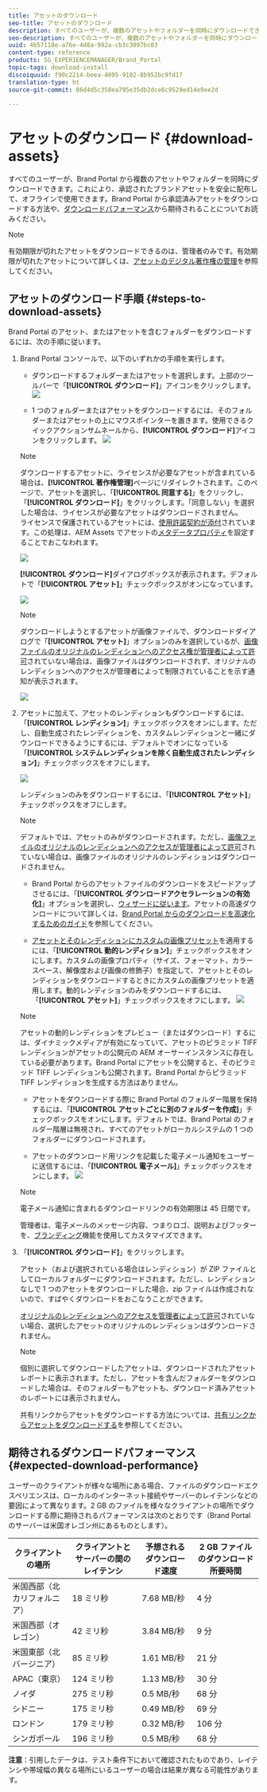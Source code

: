 ```yaml
---
title: アセットのダウンロード
seo-title: アセットのダウンロード
description: すべてのユーザーが、複数のアセットやフォルダーを同時にダウンロードできます。これにより、承認されたブランドアセットを安全に配布して、オフラインで使用できます。
seo-description: すべてのユーザーが、複数のアセットやフォルダーを同時にダウンロードできます。これにより、承認されたブランドアセットを安全に配布して、オフラインで使用できます。
uuid: 4b57118e-a76e-4d8a-992a-cb3c3097bc03
content-type: reference
products: SG_EXPERIENCEMANAGER/Brand_Portal
topic-tags: download-install
discoiquuid: f90c2214-beea-4695-9102-8b952bc9fd17
translation-type: ht
source-git-commit: 86d4d5c358ea795e35db2dce8c9529ed14e9ee2d

---
```



# アセットのダウンロード {#download-assets}

すべてのユーザーが、Brand Portal から複数のアセットやフォルダーを同時にダウンロードできます。これにより、承認されたブランドアセットを安全に配布して、オフラインで使用できます。Brand Portal から承認済みアセットをダウンロードする方法や、[ダウンロードパフォーマンス](../using/brand-portal-download-users.md#main-pars-header)から期待されることについてお読みください。

>[!NOTE]
>
>有効期限が切れたアセットをダウンロードできるのは、管理者のみです。有効期限が切れたアセットについて詳しくは、[アセットのデジタル著作権の管理](../using/manage-digital-rights-of-assets.md)を参照してください。

## アセットのダウンロード手順 {#steps-to-download-assets}

Brand Portal のアセット、またはアセットを含むフォルダーをダウンロードするには、次の手順に従います。

1. Brand Portal コンソールで、以下のいずれかの手順を実行します。

   * ダウンロードするフォルダーまたはアセットを選択します。上部のツールバーで「**[!UICONTROL ダウンロード]**」アイコンをクリックします。
   ![](assets/downloadassets-1.png)

   * 1 つのフォルダーまたはアセットをダウンロードするには、そのフォルダーまたはアセットの上にマウスポインターを置きます。使用できるクイックアクションサムネールから、**[!UICONTROL ダウンロード]**&#x200B;アイコンをクリックします。
   ![](assets/downloadsingleasset-1.png)

   >[!NOTE]
   >
   >ダウンロードするアセットに、ライセンスが必要なアセットが含まれている場合は、**[!UICONTROL 著作権管理]**&#x200B;ページにリダイレクトされます。このページで、アセットを選択し、「**[!UICONTROL 同意する]**」をクリックし、「**[!UICONTROL ダウンロード]**」をクリックします。「同意しない」を選択した場合は、ライセンスが必要なアセットはダウンロードされません。\
   >ライセンスで保護されているアセットには、[使用許諾契約が添付](https://helpx.adobe.com/jp/experience-manager/6-5/assets/using/drm.html#DigitalRightsManagementinAssets)されています。この処理は、AEM Assets でアセットの[メタデータプロパティ](https://helpx.adobe.com/jp/experience-manager/6-5/assets/using/drm.html#DigitalRightsManagementinAssets)を設定することでおこなわれます。

   ![](assets/licensed-asset-download-1.png)

   **[!UICONTROL ダウンロード]**&#x200B;ダイアログボックスが表示されます。デフォルトで「**[!UICONTROL アセット]**」チェックボックスがオンになっています。

   ![](assets/donload-assets-dialog-1.png)

   >[!NOTE]
   >
   >ダウンロードしようとするアセットが画像ファイルで、ダウンロードダイアログで「**[!UICONTROL アセット]**」オプションのみを選択しているが、[画像ファイルのオリジナルのレンディションへのアクセス権が管理者によって許可](../using/brand-portal-adding-users.md#main-pars-procedure-202029708)されていない場合は、画像ファイルはダウンロードされず、オリジナルのレンディションへのアクセスが管理者によって制限されていることを示す通知が表示されます。

   ![](assets/restrictaccess-note.png)

1. アセットに加えて、アセットのレンディションもダウンロードするには、「**[!UICONTROL レンディション]**」チェックボックスをオンにします。ただし、自動生成されたレンディションを、カスタムレンディションと一緒にダウンロードできるようにするには、デフォルトでオンになっている「**[!UICONTROL システムレンディションを除く自動生成されたレンディション]**」チェックボックスをオフにします。

   ![](assets/exclude-auto-renditions.png)

   レンディションのみをダウンロードするには、「**[!UICONTROL アセット]**」チェックボックスをオフにします。

   >[!NOTE]
   >
   >デフォルトでは、アセットのみがダウンロードされます。ただし、[画像ファイルのオリジナルのレンディションへのアクセスが管理者によって許可](../using/brand-portal-adding-users.md#main-pars-procedure-202029708)されていない場合は、画像ファイルのオリジナルのレンディションはダウンロードされません。

   * Brand Portal からのアセットファイルのダウンロードをスピードアップさせるには、「**[!UICONTROL ダウンロードアクセラレーションの有効化]**」オプションを選択し、[ウィザードに従います](../using/accelerated-download.md#main-pars-header-405749062)。アセットの高速ダウンロードについて詳しくは、[Brand Portal からのダウンロードを高速化するためのガイド](../using/accelerated-download.md)を参照してください。

   * [アセットとそのレンディションにカスタムの画像プリセット](../using/brand-portal-image-presets.md#applyimagepresetswhendownloadingimages)を適用するには、「**[!UICONTROL 動的レンディション]**」チェックボックスをオンにします。カスタムの画像プロパティ（サイズ、フォーマット、カラースペース、解像度および画像の修飾子）を指定して、アセットとそのレンディションをダウンロードするときにカスタムの画像プリセットを適用します。動的レンディションのみをダウンロードするには、「**[!UICONTROL アセット]**」チェックボックスをオフにします。
   ![](assets/dynamic-renditions.png)

   >[!NOTE]
   >
   >アセットの動的レンディションをプレビュー（またはダウンロード）するには、ダイナミックメディアが有効になっていて、アセットのピラミッド TIFF レンディションがアセットの公開元の AEM オーサーインスタンスに存在している必要があります。Brand Portal にアセットを公開すると、そのピラミッド TIFF レンディションも公開されます。Brand Portal からピラミッド TIFF レンディションを生成する方法はありません。

   * アセットをダウンロードする際に Brand Portal のフォルダー階層を保持するには、「**[!UICONTROL アセットごとに別のフォルダーを作成]**」チェックボックスをオンにします。デフォルトでは、Brand Portal のフォルダー階層は無視され、すべてのアセットがローカルシステムの 1 つのフォルダーにダウンロードされます。

   * アセットのダウンロード用リンクを記載した電子メール通知をユーザーに送信するには、「**[!UICONTROL 電子メール]**」チェックボックスをオンにします。
   ![](assets/download-link.png)

   >[!NOTE]
   >
   >電子メール通知に含まれるダウンロードリンクの有効期限は 45 日間です。
   >
   >管理者は、電子メールのメッセージ内容、つまりロゴ、説明およびフッターを、[ブランディング](../using/brand-portal-branding.md)機能を使用してカスタマイズできます。

1. 「**[!UICONTROL ダウンロード]**」をクリックします。

   アセット（および選択されている場合はレンディション）が ZIP ファイルとしてローカルフォルダーにダウンロードされます。ただし、レンディションなしで 1 つのアセットをダウンロードした場合、zip ファイルは作成されないので、すばやくダウンロードをおこなうことができます。

   [オリジナルのレンディションへのアクセスを管理者によって許可](../using/brand-portal-adding-users.md#main-pars-procedure-202029708)されていない場合、選択したアセットのオリジナルのレンディションはダウンロードされません。

   >[!NOTE]
   >
   >個別に選択してダウンロードしたアセットは、ダウンロードされたアセットレポートに表示されます。ただし、アセットを含んだフォルダーをダウンロードした場合は、そのフォルダーもアセットも、ダウンロード済みアセットのレポートには表示されません。

   共有リンクからアセットをダウンロードする方法については、[共有リンクからアセットをダウンロードする](../using/brand-portal-link-share.md#main-pars-header-1703469193)を参照してください。

## 期待されるダウンロードパフォーマンス {#expected-download-performance}

ユーザーのクライアントが様々な場所にある場合、ファイルのダウンロードエクスペリエンスは、ローカルのインターネット接続やサーバーのレイテンシなどの要因によって異なります。2 GB のファイルを様々なクライアントの場所でダウンロードする際に期待されるパフォーマンスは次のとおりです（Brand Portal のサーバーは米国オレゴン州にあるものとします）。

| クライアントの場所 | クライアントとサーバーの間のレイテンシ | 予想されるダウンロード速度 | 2 GB ファイルのダウンロード所要時間 |
|-------------------------|-----------------------------------|-------------------------|------------------------------------|
| 米国西部（北カリフォルニア） | 18 ミリ秒 | 7.68 MB/秒 | 4 分 |
| 米国西部（オレゴン） | 42 ミリ秒 | 3.84 MB/秒 | 9 分 |
| 米国東部（北バージニア） | 85 ミリ秒 | 1.61 MB/秒 | 21 分 |
| APAC（東京） | 124 ミリ秒 | 1.13 MB/秒 | 30 分 |
| ノイダ | 275 ミリ秒 | 0.5 MB/秒 | 68 分 |
| シドニー | 175 ミリ秒 | 0.49 MB/秒 | 69 分 |
| ロンドン | 179 ミリ秒 | 0.32 MB/秒 | 106 分 |
| シンガポール | 196 ミリ秒 | 0.5 MB/秒 | 68 分 |

**注意**：引用したデータは、テスト条件下において確認されたものであり、レイテンシや帯域幅の異なる場所にいるユーザーの場合は結果が異なる可能性があります。
